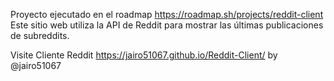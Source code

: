 Proyecto ejecutado en el roadmap
https://roadmap.sh/projects/reddit-client 
Este sitio web utiliza la API de Reddit para mostrar las últimas publicaciones de subreddits.

Visite Cliente Reddit  https://jairo51067.github.io/Reddit-Client/
 by @jairo51067

